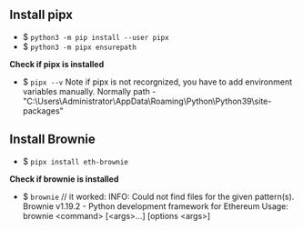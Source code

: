 ## Install pipx
- $ `python3 -m pip install --user pipx` <br /> 
- $ `python3 -m pipx ensurepath`

<b> Check if pipx is installed </b>
- $ `pipx --v`
Note if pipx is not recorgnized, you have to add environment variables manually.
Normally path - "C:\Users\Administrator\AppData\Roaming\Python\Python39\site-packages"

## Install Brownie
- $ `pipx install eth-brownie` <br />

<b> Check if brownie is installed </b>
- $ `brownie` // it worked:
INFO: Could not find files for the given pattern(s).
Brownie v1.19.2 - Python development framework for Ethereum
Usage:  brownie \<command> [\<args>...] [options \<args>]

## 